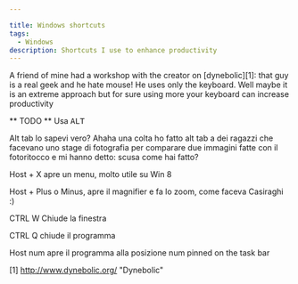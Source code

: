 ```yaml
---

title: Windows shortcuts
tags:
  - Windows
description: Shortcuts I use to enhance productivity
---
```


A friend of mine had a workshop with the creator on [dynebolic][1]: that guy is a real geek and he hate mouse! He uses only the keyboard.
Well maybe it is an extreme approach but for sure using more your keyboard can increase productivity

** TODO ** Usa <kbd>ALT</kbd>

Alt tab
lo sapevi vero? Ahaha una colta ho fatto alt tab a dei ragazzi che facevano uno stage di fotografia per comparare due immagini fatte con il fotoritocco e mi hanno detto: scusa come hai fatto?

Host + X apre un menu, molto utile su Win 8

Host + Plus o Minus, apre il magnifier e fa lo zoom, come faceva Casiraghi :)

CTRL W Chiude la finestra

CTRL Q chiude il programma


Host num apre il programma alla posizione num pinned on the task bar



  [1] http://www.dynebolic.org/ "Dynebolic"

